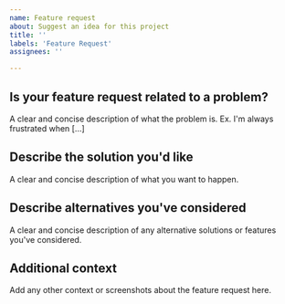 ```yaml
---
name: Feature request
about: Suggest an idea for this project
title: ''
labels: 'Feature Request'
assignees: ''

---
```


## Is your feature request related to a problem? 
A clear and concise description of what the problem is. Ex. I'm always frustrated when [...]

## Describe the solution you'd like
A clear and concise description of what you want to happen.

## Describe alternatives you've considered
A clear and concise description of any alternative solutions or features you've considered.

## Additional context
Add any other context or screenshots about the feature request here.
